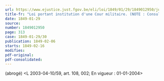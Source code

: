 ```yaml
---
url: https://www.ejustice.just.fgov.be/eli/loi/1849/01/29/1849012950/justel
title-fr: "Loi portant institution d'une Cour militaire. (NOTE : Consultation des versions antérieures à partir du 19-03-1954 et mise à jour au 07-05-2003)"
date: 1849-01-29
source:
number: 1849012950
page: 313
case: 1849-01-29/30
publication: 1849-02-06
starts: 1849-02-16
modifies:
pdf-original:
pdf-consolidated:
---
```


(abrogé) <L 2003-04-10/59, art. 108, 002;  En vigueur :  01-01-2004>
